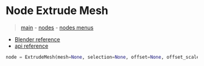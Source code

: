 # Node Extrude Mesh

> [main](../structure.md) - [nodes](nodes.md) - [nodes menus](nodes_menus.md)

- [Blender reference](https://docs.blender.org/manual/en/latest/modeling/geometry_nodes/mesh/extrude_mesh.html)
 - [api reference]({node.blender_python_ref})

```python
node = ExtrudeMesh(mesh=None, selection=None, offset=None, offset_scale=None, individual=None, mode='FACES')```
